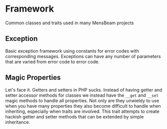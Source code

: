 # Framework #

Common classes and traits used in many MensBeam projects

## Exception ##

Basic exception framework using constants for error codes with corresponding messages. Exceptions can have any number of parameters that are varied from error code to error code.

## Magic Properties ##

Let's face it. Getters and setters in PHP sucks. Instead of having getter and setter accessor methods for classes we instead have the `__get` and `__set` magic methods to handle all properties. Not only are they unwieldy to use when you have many properties they also become difficult to handle when inheriting, especially when traits are involved. This trait attempts to create hackish getter and setter methods that can be extended by simple inheritance.